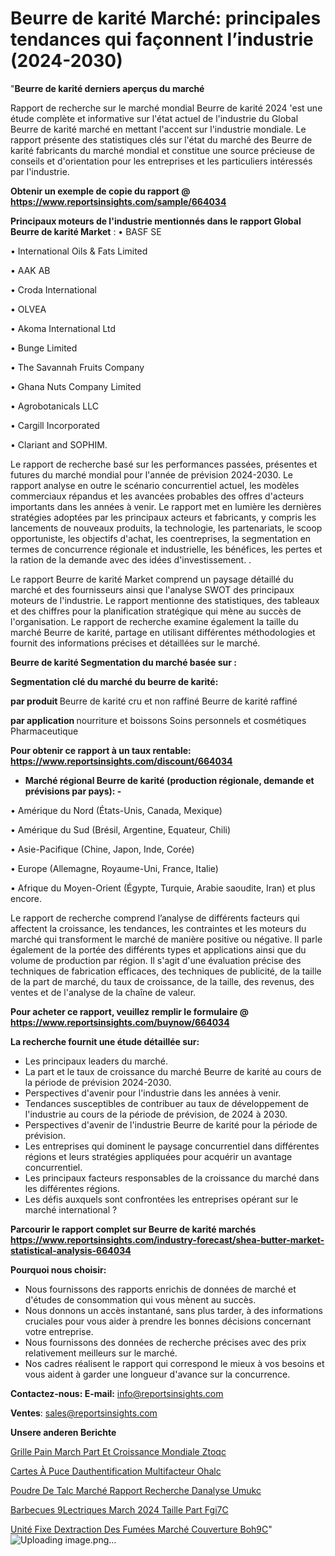 # Beurre de karité Marché: principales tendances qui façonnent l’industrie (2024-2030)

"<strong>Beurre de karité derniers aperçus du marché</strong>

Rapport de recherche sur le marché mondial Beurre de karité 2024 'est une étude complète et informative sur l'état actuel de l'industrie du Global Beurre de karité marché en mettant l'accent sur l'industrie mondiale. Le rapport présente des statistiques clés sur l'état du marché des Beurre de karité fabricants du marché mondial et constitue une source précieuse de conseils et d'orientation pour les entreprises et les particuliers intéressés par l'industrie.

<strong>Obtenir un exemple de copie du rapport @ <a href=https://www.reportsinsights.com/sample/664034>https://www.reportsinsights.com/sample/664034</a></strong>

<strong>Principaux moteurs de l'industrie mentionnés dans le rapport Global Beurre de karité Market</strong> :
• BASF SE

• International Oils & Fats Limited

• AAK AB

• Croda International

• OLVEA

• Akoma International Ltd

• Bunge Limited

• The Savannah Fruits Company

• Ghana Nuts Company Limited

• Agrobotanicals LLC

• Cargill Incorporated

• Clariant and SOPHIM.

Le rapport de recherche basé sur les performances passées, présentes et futures du marché mondial pour l'année de prévision 2024-2030. Le rapport analyse en outre le scénario concurrentiel actuel, les modèles commerciaux répandus et les avancées probables des offres d'acteurs importants dans les années à venir. Le rapport met en lumière les dernières stratégies adoptées par les principaux acteurs et fabricants, y compris les lancements de nouveaux produits, la technologie, les partenariats, le scoop opportuniste, les objectifs d'achat, les coentreprises, la segmentation en termes de concurrence régionale et industrielle, les bénéfices, les pertes et la ration de la demande avec des idées d'investissement. .

Le rapport Beurre de karité Market comprend un paysage détaillé du marché et des fournisseurs ainsi que l'analyse SWOT des principaux moteurs de l'industrie. Le rapport mentionne des statistiques, des tableaux et des chiffres pour la planification stratégique qui mène au succès de l'organisation. Le rapport de recherche examine également la taille du marché Beurre de karité, partage en utilisant différentes méthodologies et fournit des informations précises et détaillées sur le marché.

<strong>Beurre de karité Segmentation du marché basée sur :</strong>

<strong> Segmentation clé du marché du beurre de karité: </strong>

<strong> par produit </strong>
Beurre de karité cru et non raffiné
Beurre de karité raffiné

<strong> par application </strong>
nourriture et boissons
Soins personnels et cosmétiques
Pharmaceutique

<strong>Pour obtenir ce rapport à un taux rentable: <a href=https://www.reportsinsights.com/discount/664034>https://www.reportsinsights.com/discount/664034</a></strong>
<ul>
  <li><strong>Marché régional Beurre de karité (production régionale, demande et prévisions par pays): -</strong></li>
</ul>
• Amérique du Nord (États-Unis, Canada, Mexique)

• Amérique du Sud (Brésil, Argentine, Equateur, Chili)

• Asie-Pacifique (Chine, Japon, Inde, Corée)

• Europe (Allemagne, Royaume-Uni, France, Italie)

• Afrique du Moyen-Orient (Égypte, Turquie, Arabie saoudite, Iran) et plus encore.

Le rapport de recherche comprend l’analyse de différents facteurs qui affectent la croissance, les tendances, les contraintes et les moteurs du marché qui transforment le marché de manière positive ou négative. Il parle également de la portée des différents types et applications ainsi que du volume de production par région. Il s'agit d'une évaluation précise des techniques de fabrication efficaces, des techniques de publicité, de la taille de la part de marché, du taux de croissance, de la taille, des revenus, des ventes et de l'analyse de la chaîne de valeur.

<strong>Pour acheter ce rapport, veuillez remplir le formulaire @   <a href=https://www.reportsinsights.com/buynow/664034>https://www.reportsinsights.com/buynow/664034</a></strong>

<strong>La recherche fournit une étude détaillée sur:</strong>
<ul>
  <li>Les principaux leaders du marché.</li>
  <li>La part et le taux de croissance du marché Beurre de karité au cours de la période de prévision 2024-2030.</li>
  <li>Perspectives d'avenir pour l'industrie dans les années à venir.</li>
  <li>Tendances susceptibles de contribuer au taux de développement de l'industrie au cours de la période de prévision, de 2024 à 2030.</li>
  <li>Perspectives d'avenir de l'industrie Beurre de karité pour la période de prévision.</li>
  <li>Les entreprises qui dominent le paysage concurrentiel dans différentes régions et leurs stratégies appliquées pour acquérir un avantage concurrentiel.</li>
  <li>Les principaux facteurs responsables de la croissance du marché dans les différentes régions.</li>
  <li>Les défis auxquels sont confrontées les entreprises opérant sur le marché international ?</li>
</ul>

<strong>Parcourir le rapport complet sur Beurre de karité marchés <a href=https://www.reportsinsights.com/industry-forecast/shea-butter-market-statistical-analysis-664034>https://www.reportsinsights.com/industry-forecast/shea-butter-market-statistical-analysis-664034</a></strong>

<strong>Pourquoi nous choisir:</strong>
<ul>
  <li>Nous fournissons des rapports enrichis de données de marché et d'études de consommation qui vous mènent au succès.</li>
  <li>Nous donnons un accès instantané, sans plus tarder, à des informations cruciales pour vous aider à prendre les bonnes décisions concernant votre entreprise.</li>
  <li>Nous fournissons des données de recherche précises avec des prix relativement meilleurs sur le marché.</li>
  <li>Nos cadres réalisent le rapport qui correspond le mieux à vos besoins et vous aident à garder une longueur d'avance sur la concurrence.</li>
</ul>
<strong>Contactez-nous:
</strong><strong>E-mail:</strong> <a href=mailto:info@reportsinsights.com>info@reportsinsights.com</a>

<strong>Ventes</strong>: <a href=mailto:sales@reportsinsights.com>sales@reportsinsights.com</a>

<strong>Unsere anderen Berichte</strong>

<a href=https://www.linkedin.com/pulse/grille-pain-march%C3%A9-part-et-croissance-mondiale-ztoqc/>Grille Pain March Part Et Croissance Mondiale Ztoqc</a>

<a href=https://www.linkedin.com/pulse/cartes-à-puce-dauthentification-multifacteur-ohalc/>Cartes À Puce Dauthentification Multifacteur Ohalc</a>

<a href=https://www.linkedin.com/pulse/poudre-de-talc-marché-rapport-recherche-danalyse-umukc/>Poudre De Talc Marché Rapport Recherche Danalyse Umukc</a>

<a href=https://www.linkedin.com/pulse/barbecues-%C3%A9lectriques-march%C3%A9-2024-taille-part-fgi7c/>Barbecues  9Lectriques March 2024 Taille Part Fgi7C</a>

<a href=https://www.linkedin.com/pulse/unité-fixe-dextraction-des-fumées-marché-couverture-boh9c/>Unité Fixe Dextraction Des Fumées Marché Couverture Boh9C</a>"
![Uploading image.png…]()
